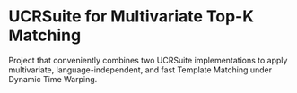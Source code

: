 # UCRSuite for Multivariate Top-K Matching
Project that conveniently combines two UCRSuite implementations to apply multivariate, language-independent, and fast Template Matching under Dynamic Time Warping. 
